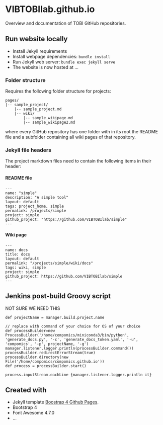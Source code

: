 # VIBTOBIlab.github.io
Overview and documentation of TOBI GitHub repositories.

## Run website locally
- Install Jekyll requirements
- Install webpage dependencies: `bundle install`
- Run Jekyll web server: `bundle exec jekyll serve`
- The website is now hosted at ...

### Folder structure
Requires the following folder structure for projects:
```
pages/
|-- sample_project/
    |-- sample_project.md
    |-- wiki/
        |-- sample_wikipage.md
        |-- sample_wikipage2.md
```
where every GitHub repository has one folder with in its root the README file
and a subfolder containing all wiki pages of that repository.


### Jekyll file headers
The project markdown files need to contain the following items in their header:

#### README file
```
---
name: "simple"
description: "A simple tool"
layout: default
tags: project_home, simple
permalink: /projects/simple
project: simple
github_project: "https://github.com/VIBTOBIlab/simple"
---
```

#### Wiki page
```
---
name: docs
title: docs
layout: default
permalink: "/projects/simple/wiki/docs"
tags: wiki, simple
project: simple
github_project: https://github.com/VIBTOBIlab/simple
---
```

## Jenkins post-build Groovy script
NOT SURE WE NEED THIS
```
def projectName = manager.build.project.name
 
// replace with command of your choice for OS of your choice
def processBuilder=new ProcessBuilder('/home/compomics/miniconda3/bin/python', 'generate_docs.py', '-c', 'generate_docs_token.yaml', '-u', 'compomics', '-p', projectName, '-g')
manager.listener.logger.println(processBuilder.command())
processBuilder.redirectErrorStream(true)
processBuilder.directory(new File('/home/compomics/compomics.github.io'))
def process = processBuilder.start()

process.inputStream.eachLine {manager.listener.logger.println it}
```

## Created with
- Jekyll template [Boostrap 4 Github Pages](https://nicolas-van.github.io/bootstrap-4-github-pages/).
- Bootstrap 4
- Font Awesome 4.7.0
- ...